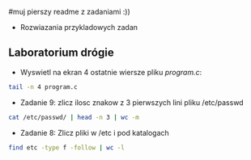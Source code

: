 #muj pierszy readme z zadaniami :))
* Rozwiazania przykladowych zadan
## Laboratorium drógie

*  Wyswietl na ekran 4 ostatnie wiersze pliku *program.c*:


````sh
tail -n 4 program.c

````

* Zadanie 9: zlicz ilosc znakow z 3 pierwszych lini pliku /etc/passwd


```sh
cat /etc/passwd/ | head -n 3 | wc -m
```

* Zadanie 8: Zlicz pliki w /etc i pod katalogach

```sh
find etc -type f -follow | wc -l
```




